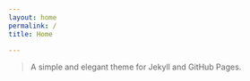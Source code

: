 ```yaml
---
layout: home
permalink: /
title: Home

---
```

> A simple and elegant theme for Jekyll and GitHub Pages.


